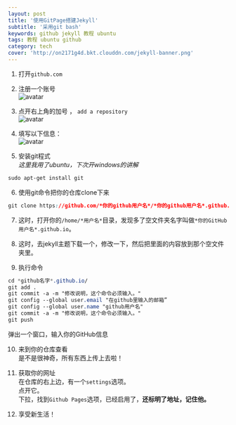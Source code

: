 ```yaml
---
layout: post
title: '使用GitPage搭建Jekyll'
subtitle: '采用git bash'
keywords: github jekyll 教程 ubuntu
tags: 教程 ubuntu github
category: tech
cover: 'http://on2171g4d.bkt.clouddn.com/jekyll-banner.png'
---
```

1. 打开`github.com`  
  
2. 注册一个账号  
![avatar](https://img-blog.csdn.net/20160727002237540)  
  
3. 点开右上角的加号 ， `add a repository`  
![avatar](https://img-blog.csdn.net/20160727005408944)  
  
4. 填写以下信息：  
![avatar](https://img-blog.csdn.net/20160727005138554)  
  
5. 安装git程式  
*这里我用了ubuntu，下次开windows的讲解*  
```css
sudo apt-get install git
```
  
6. 使用git命令把你的仓库clone下来  
```css
git clone https://github.com/*你的github用户名*/*你的github用户名*.github.io.git
```
  
7. 这时，打开你的`/home/*用户名*`目录，发现多了空文件夹名字叫做`*你的GitHub用户名*.github.io`。  
  
8. 这时，去jekyll主题下载一个，修改一下，然后把里面的内容放到那个空文件夹里。  
  
9. 执行命令
```css
cd *github名字*.github.io/
git add .
git commit -a -m "修改说明，这个命令必须输入。"
git config --global user.email "在github里输入的邮箱”
git config --global user.name "github用户名"
git commit -a -m "修改说明，这个命令必须输入。"
git push
```
弹出一个窗口，输入你的GitHub信息  
  
10. 来到你的仓库查看  
是不是很神奇，所有东西上传上去啦！
  
11. 获取你的网址  
在仓库的右上边，有一个`settings`选项。  
点开它。  
下拉，找到`Github Pages`选项，已经启用了，**还标明了地址，记住他。**
  
12. 享受新生活！
  
